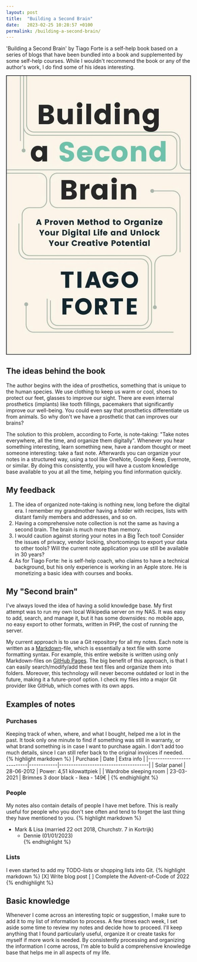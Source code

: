 ```yaml
---
layout: post
title:  "Building a Second Brain"
date:   2023-02-25 10:28:57 +0100
permalink: /building-a-second-brain/
---
```


'Building a Second Brain' by Tiago Forte is a self-help book based on a series of blogs that have been bundled into a book and supplemented by some self-help courses.
While I wouldn't recommend the book or any of the author's work, I do find some of his ideas interesting.

![Book Cover](/images/building-a-second-brain.jpg)

## The ideas behind the book
The author begins with the idea of prosthetics, something that is unique to the human species.
We use clothing to keep us warm or cool, shoes to protect our feet, glasses to improve our sight. 
There are even internal prosthetics (implants) like tooth fillings, pacemakers that significantly improve our well-being.
You could even say that prosthetics differentiate us from animals.
So why don't we have a prosthetic that can improves our brains?

The solution to this problem, according to Forte, is note-taking: "Take notes everywhere, all the time, and organize them digitally".
Whenever you hear something interesting, learn something new, have a random thought or meet someone interesting: take a fast note.
Afterwards you can organize your notes in a structured way, using a tool like OneNote, Google Keep, Evernote, or similar.
By doing this consistently, you will have a custom knowledge base available to you at all the time, helping you find information quickly.

## My feedback
1. The idea of organized note-taking is nothing new, long before the digital era. I remember my grandmother having a folder with recipes, lists with distant family members and addresses, and so on.
2. Having a comprehensive note collection is not the same as having a second brain. The brain is much more than memory.
3. I would caution against storing your notes in a Big Tech tool! Consider the issues of privacy, vendor locking, shortcomings to export your data to other tools? Will the current note application you use still be available in 30 years?
4. As for Tiago Forte: he is self-help coach, who claims to have a technical background, but his only experience is working in an Apple store. He is monetizing a basic idea with courses and books.

## My "Second brain"
I've always loved the idea of having a solid knowledge base. 
My first attempt was to run my own local Wikipedia server on my NAS.
It was easy to add, search, and manage it, but it has some downsides: no mobile app, no easy export to other formats, written in PHP, the cost of running the server.

My current approach is to use a Git repository for all my notes.
Each note is written as a [Markdown]-file, which is essentially a text file with some formatting syntax.
For example, this entire website is written using only Markdown-files on [GitHub Pages].
The big benefit of this approach, is that I can easily search/modify/add these text files and organize them into folders.
Moreover, this technology will never become outdated or lost in the future, making it a future-proof option.
I check my files into a major Git provider like GitHub, which comes with its own apps.

## Examples of notes

### Purchases
Keeping track of when, where, and what I bought, helped me a lot in the past.
It took only one minute to find if something was still in warranty, or what brand something is in case I want to purchase again. 
I don't add too much details, since I can still refer back to the original invoices if needed. 
{% highlight markdown %}
| Purchase                  | Date       | Extra info                           |
|---------------------------|------------|--------------------------------------|
| Solar panel               | 28-06-2012 | Power:  4,51 kilowattpiek            |
| Wardrobe sleeping room    | 23-03-2021 | Brimnes 3 door black - Ikea - 149€   |
{% endhighlight %}

### People
My notes also contain details of people I have met before.
This is really useful for people who you don't see often and tend to forget the last thing they have mentioned to you.
{% highlight markdown %}
* Mark & Lisa (married 22 oct 2018, Churchstr. 7 in Kortrijk)
  * Dennie (01/01/2023)  
{% endhighlight %}

### Lists
I even started to add my TODO-lists or shopping lists into Git.
{% highlight markdown %}
[X] Write blog post
[ ] Complete the Advent-of-Code of 2022
{% endhighlight %}

## Basic knowledge
Whenever I come across an interesting topic or suggestion, I make sure to add it to my list of information to process.
A few times each week, I set aside some time to review my notes and decide how to proceed.
I'll keep anything that I found particularly useful, organize it or create tasks for myself if more work is needed. 
By consistently processing and organizing the information I come across, I'm able to build a comprehensive knowledge base that helps me in all aspects of my life.

[Markdown]: https://www.markdownguide.org/
[GitHub Pages]: https://pages.github.com/
